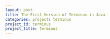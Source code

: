 ```yaml
---
layout: post
title: The First Version of Terminus in Java
categories: projects terminus
project_id: terminus
project_title: Terminus
---
```



